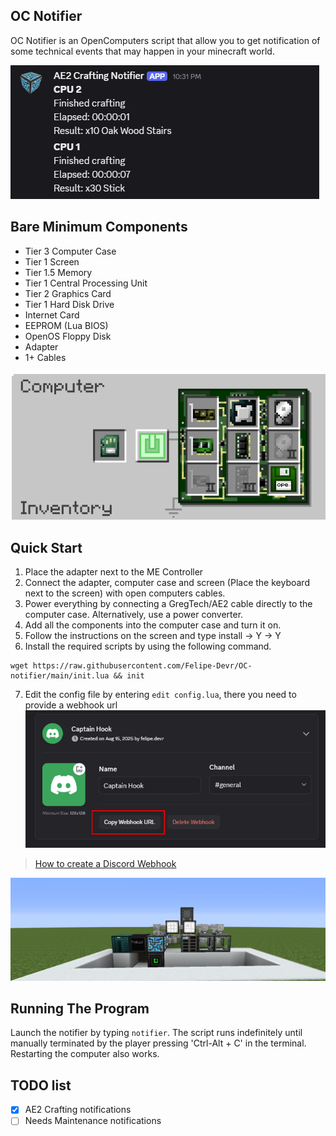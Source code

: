 ## OC Notifier

OC Notifier is an OpenComputers script that allow you to get notification of some technical events that may happen in your minecraft world.

![Example Notification](/public/notification.png)

## Bare Minimum Components
- Tier 3 Computer Case
- Tier 1 Screen
- Tier 1.5 Memory
- Tier 1 Central Processing Unit
- Tier 2 Graphics Card
- Tier 1 Hard Disk Drive
- Internet Card
- EEPROM (Lua BIOS)
- OpenOS Floppy Disk
- Adapter
- 1+ Cables

![Screenshot of the bareminimum computer requirements](/public/bareminimum.png)

## Quick Start
1. Place the adapter next to the ME Controller
2. Connect the adapter, computer case and screen (Place the keyboard next to the screen) with open computers cables.
3. Power everything by connecting a GregTech/AE2 cable directly to the computer case. Alternatively, use a power converter.
4. Add all the components into the computer case and turn it on.
5. Follow the instructions on the screen and type install -> Y -> Y
6. Install the required scripts by using the following command.
```
wget https://raw.githubusercontent.com/Felipe-Devr/OC-notifier/main/init.lua && init
```

7. Edit the config file by entering `edit config.lua`, there you need to provide a webhook url
![Where to copy the webhook URL](/public/webhook.png)
> [How to create a Discord Webhook](https://support.discord.com/hc/en-us/articles/228383668-Intro-to-Webhooks)

![Example Setup](/public/example_setup.png)

## Running The Program
Launch the notifier by typing `notifier`. The script runs indefinitely until manually terminated by the player pressing 'Ctrl-Alt + C' in the terminal. Restarting the computer also works.


## TODO list
- [x] AE2 Crafting notifications
- [ ] Needs Maintenance notifications
